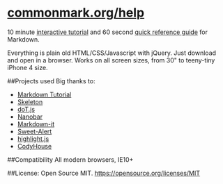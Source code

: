 # **[commonmark.org/help](https://commonmark.org/help/)**

10 minute [interactive tutorial](https://commonmark.org/help/tutorial/) and 60 second [quick reference guide](https://commonmark.org/help/) for Markdown.

Everything is plain old HTML/CSS/Javascript with jQuery. Just download and open in a browser. Works on all screen sizes, from 30" to teeny-tiny iPhone 4 size.

##Projects used
Big thanks to:
- [Markdown Tutorial](https://markdowntutorial.com/)
- [Skeleton](http://getskeleton.com/)
- [doT.js](https://olado.github.io/doT/index.html)
- [Nanobar](https://nanobar.jacoborus.codes/)
- [Markdown-it](https://github.com/markdown-it/markdown-it)
- [Sweet-Alert](https://github.com/t4t5/sweetalert)
- [highlight.js](https://github.com/isagalaev/highlight.js)
- [CodyHouse](https://codyhouse.co)

##Compatibility
All modern browsers, IE10+

##License:
Open Source MIT.
https://opensource.org/licenses/MIT
